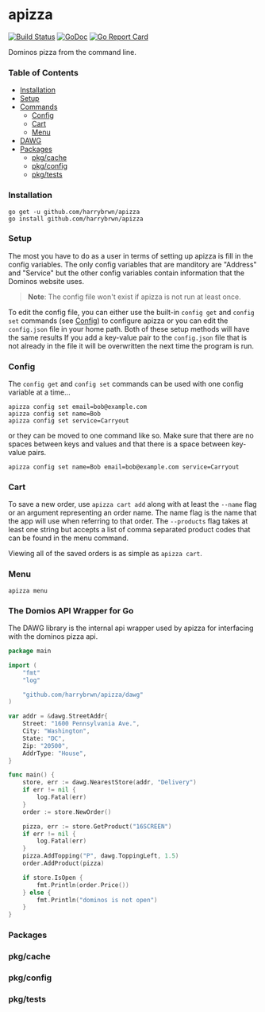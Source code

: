 # apizza

[![Build Status](https://travis-ci.com/harrybrwn/apizza.svg?branch=master)](https://travis-ci.com/harrybrwn/apizza)
[![GoDoc](https://godoc.org/github.com/github.com/harrybrwn/apizza/dawg?status.svg)](https://godoc.org/github.com/harrybrwn/apizza/dawg)
[![Go Report Card](https://goreportcard.com/badge/github.com/harrybrwn/apizza)](https://goreportcard.com/report/github.com/harrybrwn/apizza)

Dominos pizza from the command line.

### Table of Contents
- [Installation](#installation)
- [Setup](#setup)
- [Commands](#commands)
	- [Config](#config)
	- [Cart](#cart)
	- [Menu](#menu)
- [DAWG](#the-dominos-api-wrapper-for-go)
- [Packages](#packages)
	- [pkg/cache](#pkg/cache)
	- [pkg/config](#pkg/config)
	- [pkg/tests](#pkg/tests)

### Installation
```
go get -u github.com/harrybrwn/apizza
go install github.com/harrybrwn/apizza
```

### Setup
The most you have to do as a user in terms of setting up apizza is fill in the
config variables. The only config variables that are manditory are "Address"
and "Service" but the other config variables contain information that the Dominos
website uses.

> **Note**: The config file won't exist if apizza is not run at least once.

To edit the config file, you can either use the built-in `config get` and
`config set` commands (see [Config](#config)) to configure apizza or you can edit the `config.json` file
in your home path. Both of these setup methods will have the same results If you
add a key-value pair to the `config.json` file that is not already in the file
it will be overwritten the next time the program is run.


### Config
The `config get` and `config set` commands can be used with one config variable
at a time...
```
apizza config set email=bob@example.com
apizza config set name=Bob
apizza config set service=Carryout
```

or they can be moved to one command like so. Make sure that there are no spaces between keys and values and that there is a space between key-value pairs.
```
apizza config set name=Bob email=bob@example.com service=Carryout
```


### Cart
To save a new order, use `apizza cart add` along with at least the `--name` flag or an argument representing an order name. The name flag is the name that the app will use when referring to that order. The `--products` flag takes at least one string but accepts a list of comma separated product codes that can be found in the menu command.

Viewing all of the saved orders is as simple as `apizza cart`.


### Menu
`apizza menu`


### The Domios API Wrapper for Go
The DAWG library is the internal api wrapper used by apizza for interfacing with the dominos pizza api.
```go
package main

import (
	"fmt"
	"log"

	"github.com/harrybrwn/apizza/dawg"
)

var addr = &dawg.StreetAddr{
	Street: "1600 Pennsylvania Ave.",
	City: "Washington",
	State: "DC",
	Zip: "20500",
	AddrType: "House",
}

func main() {
	store, err := dawg.NearestStore(addr, "Delivery")
	if err != nil {
		log.Fatal(err)
	}
	order := store.NewOrder()

	pizza, err := store.GetProduct("16SCREEN")
	if err != nil {
		log.Fatal(err)
	}
	pizza.AddTopping("P", dawg.ToppingLeft, 1.5)
	order.AddProduct(pizza)

	if store.IsOpen {
		fmt.Println(order.Price())
	} else {
		fmt.Println("dominos is not open")
	}
}
```

### Packages

### pkg/cache
### pkg/config
### pkg/tests
